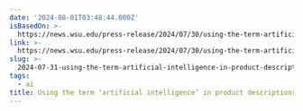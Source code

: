 ```yaml
---
date: '2024-08-01T03:48:44.000Z'
isBasedOn: >-
  https://news.wsu.edu/press-release/2024/07/30/using-the-term-artificial-intelligence-in-product-descriptions-reduces-purchase-intentions/
link: >-
  https://news.wsu.edu/press-release/2024/07/30/using-the-term-artificial-intelligence-in-product-descriptions-reduces-purchase-intentions/
slug: >-
  2024-07-31-using-the-term-artificial-intelligence-in-product-descriptions-reduces-pu
tags:
  - ai
title: Using the term ‘artificial intelligence’ in product descriptions reduces pu
---
```

 
